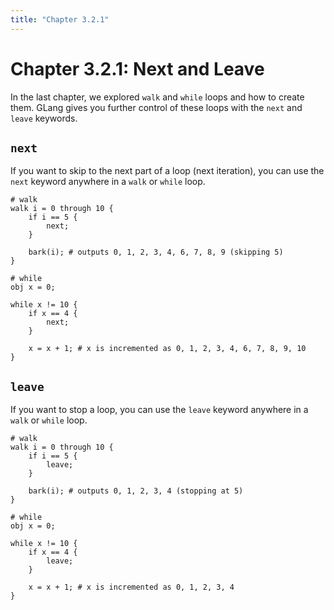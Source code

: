 ```yaml
---
title: "Chapter 3.2.1"
---
```


# Chapter 3.2.1: Next and Leave

In the last chapter, we explored `walk` and `while` loops and how to create them. GLang gives you further control of these loops with the `next` and `leave` keywords.

## `next`

If you want to skip to the next part of a loop (next iteration), you can use the `next` keyword anywhere in a `walk` or `while` loop.

```
# walk
walk i = 0 through 10 {
    if i == 5 {
        next;
    }

    bark(i); # outputs 0, 1, 2, 3, 4, 6, 7, 8, 9 (skipping 5)
}

# while
obj x = 0;

while x != 10 {
    if x == 4 {
        next;
    }

    x = x + 1; # x is incremented as 0, 1, 2, 3, 4, 6, 7, 8, 9, 10
}
```

## `leave`

If you want to stop a loop, you can use the `leave` keyword anywhere in a `walk` or `while` loop.

```
# walk
walk i = 0 through 10 {
    if i == 5 {
        leave;
    }

    bark(i); # outputs 0, 1, 2, 3, 4 (stopping at 5)
}

# while
obj x = 0;

while x != 10 {
    if x == 4 {
        leave;
    }

    x = x + 1; # x is incremented as 0, 1, 2, 3, 4
}
```
